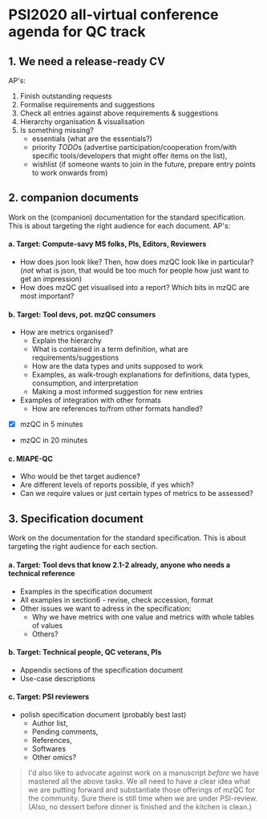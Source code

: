 # PSI2020 all-virtual conference agenda for QC track
## 1. We need a release-ready CV
AP's:
1. Finish outstanding requests
2. Formalise requirements and suggestions
3. Check all entries against above requirements & suggestions
4. Hierarchy organisation & visualisation 
5. Is something missing? 
   - essentials (what are the essentials?)
   - priority *TODO*s (advertise participation/cooperation from/with specific tools/developers that might offer items on the list), 
   - wishlist (if someone wants to join in the future, prepare entry points to work onwards from)

## 2. companion documents
Work on the (companion) documentation for the standard specification. 
This is about targeting the right audience for each document.
AP's:
#### a. Target: Compute-savy MS folks, PIs, Editors, Reviewers
* How does json look like? Then, how does mzQC look like in particular?  (_not_ what is json, that would be too much for people how just want to get an impression)
* How does mzQC get visualised into a report? Which bits in mzQC are most important? 

#### b. Target: Tool devs, pot. mzQC consumers
* How are metrics organised? 
  - Explain the hierarchy
  - What is contained in a term definition, what are requirements/suggestions
  - How are the data types and units supposed to work
  - Examples, as walk-trough explanations for definitions, data types, consumption, and interpretation
  - Making a most informed suggestion for new entries
* Examples of integration with other formats 
  - How are references to/from other formats handled?
* [x] mzQC in 5 minutes
* mzQC in 20 minutes

#### c. MIAPE-QC
* Who would be thet target audience?
* Are different levels of reports possible, if yes which?
* Can we require values or just certain types of metrics to be assessed?

## 3. Specification document
Work on the documentation for the standard specification. 
This is about targeting the right audience for each section.
#### a. Target: Tool devs that know 2.1-2 already, anyone who needs a technical reference
* Examples in the specification document
* All examples in section6 - revise, check accession, format
* Other issues we want to adress in the specification:
  - Why we have metrics with one value and metrics with whole tables of values
  - Others?

#### b. Target: Technical people, QC veterans, PIs
* Appendix sections of the specification document
* Use-case descriptions

#### c. Target: PSI reviewers
* polish specification document (probably best last)
  - Author list, 
  - Pending comments, 
  - References, 
  - Softwares
  - Other omics?

> I'd also like to advocate against work on a manuscript _before_ we have mastered all the above tasks. 
We all need to have a clear idea what we are putting forward and substantiate those offerings of mzQC for the community. 
Sure there is still time when we are under PSI-review.
(Also, no dessert before dinner is finished and the kitchen is clean.)
